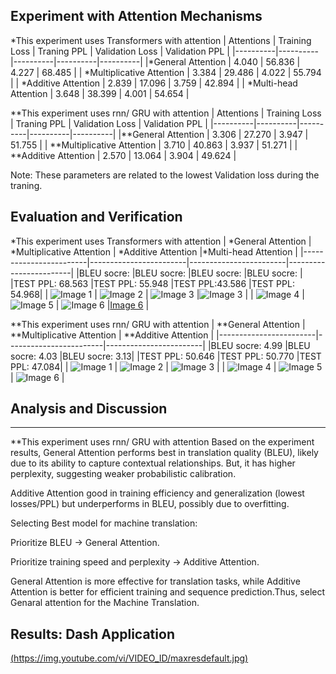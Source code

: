 ## Experiment with Attention Mechanisms
*This experiment uses Transformers with attention
| Attentions | Training Loss | Traning PPL | Validation Loss | Validation PPL |
|----------|----------|----------|----------|----------|
|*General Attention    | 4.040     | 56.836     | 4.227     | 68.485     |
| *Multiplicative Attention   | 3.384     | 29.486     | 4.022     | 55.794     |
| *Additive Attention  | 2.839    |   17.096   | 3.759    | 42.894     |
| *Multi-head Attention  | 3.648    | 38.399     |  4.001   | 54.654    |

**This experiment uses rnn/ GRU with attention
| Attentions | Training Loss | Traning PPL | Validation Loss | Validation PPL |
|----------|----------|----------|----------|----------|
|**General Attention    | 3.306     | 27.270     | 3.947     | 51.755     |
| **Multiplicative Attention   | 3.710     | 40.863     | 3.937     | 51.271     |
| **Additive Attention  | 2.570     | 13.064     | 3.904     | 49.624     |

Note: These parameters are related to the lowest Validation loss during the traning.
## Evaluation and Verification
*This experiment uses Transformers with attention
| *General Attention | *Multiplicative Attention | *Additive Attention |*Multi-head Attention |
|------------------------|------------------------|------------------------|------------------------|
|BLEU socre:  |BLEU socre:  |BLEU socre: |BLEU socre: | 
|TEST PPL: 68.563 |TEST PPL: 55.948 |TEST PPL:43.586 |TEST PPL: 54.968|
| ![Image 1](genaralAttention1.png) | ![Image 2](multiplicativeAttention1.png) | ![Image 3](AdditiveAttention1.png) |![Image 3](AdditiveAttention1.png) |
| ![Image 4](genaralAttention2.png) | ![Image 5](multiplicativeAttention2.png) | ![Image 6](AdditiveAttention2.png) |[Image 6](AdditiveAttention2.png) |


**This experiment uses rnn/ GRU with attention
| **General Attention | **Multiplicative Attention | **Additive Attention |
|------------------------|------------------------|------------------------|
|BLEU socre: 4.99 |BLEU socre: 4.03 |BLEU socre: 3.13|
|TEST PPL: 50.646 |TEST PPL: 50.770 |TEST PPL: 47.084|
| ![Image 1](genaralAttention1.png) | ![Image 2](multiplicativeAttention1.png) | ![Image 3](AdditiveAttention1.png) |
| ![Image 4](genaralAttention2.png) | ![Image 5](multiplicativeAttention2.png) | ![Image 6](AdditiveAttention2.png) |

## Analysis and Discussion

-------------------------------------------------------------------------------------------------------------------------------------------------------------------------
**This experiment uses rnn/ GRU with attention
Based on the experiment results, General Attention performs best in translation quality (BLEU), likely due to its ability to capture contextual relationships. But, it has higher perplexity, suggesting weaker probabilistic calibration.

Additive Attention good in training efficiency and generalization (lowest losses/PPL) but underperforms in BLEU, possibly due to overfitting.

Selecting Best model for machine translation:

Prioritize BLEU -> General Attention.

Prioritize training speed and perplexity -> Additive Attention.

General Attention is more effective for translation tasks, while Additive Attention is better for efficient training and sequence prediction.Thus, select Genaral attention for the Machine Translation.

## Results: Dash Application
[(https://img.youtube.com/vi/VIDEO_ID/maxresdefault.jpg)](https://www.youtube.com/watch?v=7lEQ16-U0V8)

